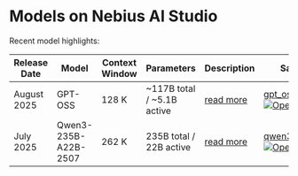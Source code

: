# Models on Nebius AI Studio

Recent model highlights:

| Release Date | Model                | Context Window | Parameters              | Description                | Sample Code                              |
|--------------|----------------------|----------------|-------------------------|----------------------------|------------------------------------------|
| August 2025    | GPT-OSS | 128 K           | ~117B total / ~5.1B  active | [read more](gpt-oss.md) | [gpt_oss_1.ipynb](gpt_oss_1.ipynb)  <br>   [![Open In Colab](https://colab.research.google.com/assets/colab-badge.svg)](https://colab.research.google.com/github/nebius/ai-studio-cookbook/blob/main/models/gpt_oss_1.ipynb)|
| July 2025    | Qwen3-235B-A22B-2507 | 262 K           | 235B total / 22B active | [read more](qwen3-2507.md) | [qwen3_2507_1.ipynb](qwen3_2507_1.ipynb) <br>  [![Open In Colab](https://colab.research.google.com/assets/colab-badge.svg)](https://colab.research.google.com/github/nebius/ai-studio-cookbook/blob/main/models/qwen3_2507_1.ipynb)|